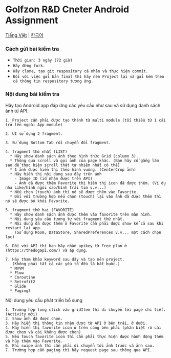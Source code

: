 # Golfzon R&D Cneter Android Assignment

[Tiếng Việt](README.md) | [한국어](README-ko.md)

### Cách gửi bài kiểm tra
- `Thời gian: 3 ngày (72 giờ)`
- `Hãy đừng fork.`
- `Hãy clone, tạo git respository cá nhân và thực hiện commit.`
- `Đối với việc gửi bản final thì hãy nén Project lại và gửi kèm theo cả thông tin respository tương ứng.`



### Nội dung bài kiểm tra

Hãy tạo Android app đáp ứng các yêu cầu như sau và sử dụng danh sách ảnh từ API.

```
1. Project cần phải được tạo thành từ multi module (tối thiểu từ 1 cái trở lên ngoài App module)

2. UI sử dụng 2 fragment.

3. Sử dụng Bottom Tab rồi chuyển đổi fragment.

4. fragment thứ nhất (LIST)
  * Hãy show danh sách ảnh theo hình thức Grid (column 3).
  * Thông qua scroll và gọi ảnh của page khác. (Bạn hãy cố gắng làm sao để thực hiện scroll thật tự nhiên nhất có thể)
  * 1 ảnh được hiển thị theo hình vuông. (CenterCrop ảnh) 
  * Hãy hiển thị nội dung sau đây trên ảnh
    - Image ID (id nhận được trên API)
    - Ảnh dã được thêm Favorite thì hiển thị icon đã được thêm. (Ví dụ như Like/hình ngôi sao/hình trái tim v.v...)
  * Nếu chọn (touch) ảnh thì nó sẽ được thêm vào Favorite.
  * Đối với trường hợp nếu chọn (touch) lại vào ảnh đã được thêm thì nó sẽ được bỏ khỏi Favorite.

5. fragment thứ hai (FAVORITE)
  * Hãy show danh sách ảnh được thêm vào favorite trên màn hình.
  * Nội dung yêu cầu tương tự với fragment thứ nhất.
  * Nội dung đã được thêm ở Favorite cần phải được show kể cả sau khi restart lại app.
    (Sử dụng Room, DataStore, SharedPreferences v.v... một cách chọn lọc)

6. Đối với API thì bạn hãy nhận apikey từ Free plan ở (https://thedogapi.com/) và áp dụng.

7. Hãy tham khảo keyword sau đây và tạo nên project.
   (Không phải tất cả các yếu tố đều là bắt buộc.)
  * MVVM
  * Flow
  * Coroutine
  * Retrofit2
  * Glide
  * Paging3
```

Nội dung yêu cầu phát triển bổ sung

```
1. Trường hợp long click vào gridItem thì di chuyển tới page chi tiết. (Activity mới)
2. Show ảnh đã được chọn.
3. Hãy hiển thị thông tin nhận được từ API ở bên trái, ở dưới.
4. Hãy hiển thị favorite icon ở trên cùng bên phải (phân biệt rõ cái được chọn và cái không được chọn)
5. Nếu touch favorite icon thì cần phải thực hiện được hành động thêm và hủy thêm vào Favorite.
6. Khi swipe ảnh thì cần phải di chuyển tới ảnh trước và ảnh sau.
7. Trường hợp cần paging thì hãy request page sau thông qua API.
```

